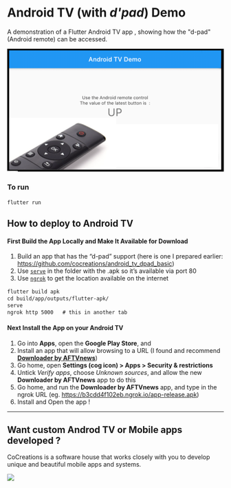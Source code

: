 # Android TV (with *d'pad*) Demo

A demonstration of a Flutter Android TV app , showing how the "d-pad" (Android remote) can be accessed.

![](ss.png)

### To run

```
flutter run
```

## How to deploy to Android TV


#### First Build the App Locally and Make It Available for Download

1. Build an app that has the “d-pad” support (here is one I prepared earlier: https://github.com/cocreations/android_tv_dpad_basic)
2. Use [`serve`](https://www.npmjs.com/package/serve) in the folder with the .apk so it’s available via port 80
3. Use [`ngrok`](https://ngrok.com/) to get the location available on the internet

```
flutter build apk  
cd build/app/outputs/flutter-apk/
serve
ngrok http 5000   # this in another tab
```

#### Next Install the App on your Android TV

1. Go into **Apps**, open the **Google Play Store**, and
2. Install an app that will allow browsing to a URL
(I found and recommend [**Downloader by AFTVnews**](https://play.google.com/store/apps/details?id=com.esaba.downloader))
3. Go home, open **Settings (cog icon) > Apps > Security & restrictions**
4. Untick *Verify apps*, choose *Unknown sources*, and allow the new **Downloader by AFTVnews** app to do this
5. Go home, and run the **Downloader by AFTVnews** app,
and type in the ngrok URL
(eg. https://b3cdd4f102eb.ngrok.io/app-release.apk)
6. Install and Open the app !


-----

## Want custom Androd TV or Mobile apps developed ?

CoCreations is a software house that works closely with you to develop unique and beautiful mobile apps and systems.

[![](ccl.jpg)](https://cocreations.com.au/)
